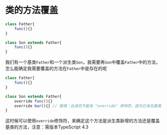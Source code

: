 # 类的方法覆盖

```ts
class Father{
    func(){}
}

class Son extends Father{
    func(){}
}
```

我们有一个基类<code>Father</code>和一个派生类<code>Son</code>，我需要再<code>Son</code>中覆盖<code>Father</code>中的方法，怎么能确定我需要覆盖的方法在<code>Father</code>中是存在的呢

```ts
class Father{
    func(){}
}

class Son extends Father{
    override func(){}
    override bar(){} // 报错：此成员不能有 "override" 修饰符，因为它未在基类 "Father" 中声明。ts(4113)
}
```

这时候可以使用<code>override</code>修饰符，来确定这个方法是派生类新增的方法还是覆盖基类的方法，注意：需版本TypeScript 4.3
